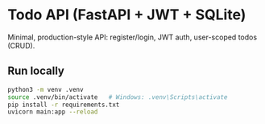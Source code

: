 # Todo API (FastAPI + JWT + SQLite)

Minimal, production-style API: register/login, JWT auth, user-scoped todos (CRUD).

## Run locally
```bash
python3 -m venv .venv
source .venv/bin/activate   # Windows: .venv\Scripts\activate
pip install -r requirements.txt
uvicorn main:app --reload
